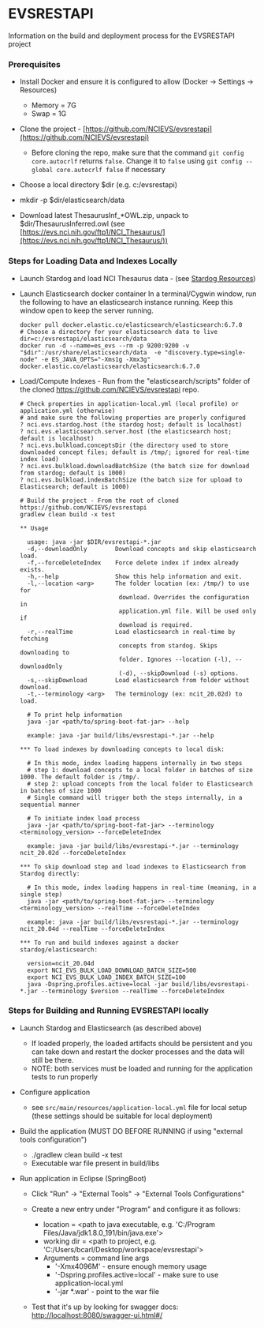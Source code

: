 # EVSRESTAPI

Information on the build and deployment process for the EVSRESTAPI project

### Prerequisites

* Install Docker and ensure it is configured to allow (Docker -> Settings -> Resources)
    * Memory = 7G
    * Swap = 1G
* Clone the project - [https://github.com/NCIEVS/evsrestapi](https://github.com/NCIEVS/evsrestapi)
    * Before cloning the repo, make sure that the command `git config core.autocrlf` returns `false`. Change it to `false` using `git config --global core.autocrlf false` if necessary

* Choose a local directory $dir (e.g. c:/evsrestapi)
* mkdir -p $dir/elasticsearch/data
* Download latest ThesaurusInf_*OWL.zip, unpack to $dir/ThesaurusInferred.owl (see [https://evs.nci.nih.gov/ftp1/NCI_Thesaurus/](https://evs.nci.nih.gov/ftp1/NCI_Thesaurus/))

### Steps for Loading Data and Indexes Locally

* Launch Stardog and load NCI Thesaurus data - (see [Stardog Resources](STARDOG.md))
* Launch Elasticsearch docker container 
In a terminal/Cygwin window, run the following to have an elasticsearch instance running. Keep this window open to keep the server running.

      docker pull docker.elastic.co/elasticsearch/elasticsearch:6.7.0
      # Choose a directory for your elasticsearch data to live
      dir=c:/evsrestapi/elasticsearch/data
      docker run -d --name=es_evs --rm -p 9200:9200 -v "$dir":/usr/share/elasticsearch/data  -e "discovery.type=single-node" -e ES_JAVA_OPTS="-Xms1g -Xmx3g"  docker.elastic.co/elasticsearch/elasticsearch:6.7.0


* Load/Compute Indexes - Run from the "elasticsearch/scripts" folder of the cloned https://github.com/NCIEVS/evsrestapi repo.

      # Check properties in application-local.yml (local profile) or application.yml (otherwise)
      # and make sure the following properties are properly configured 
      ? nci.evs.stardog.host (the stardog host; default is localhost) 
      ? nci.evs.elasticsearch.server.host (the elasticsearch host; default is localhost)
      ? nci.evs.bulkload.conceptsDir (the directory used to store downloaded concept files; default is /tmp/; ignored for real-time index load)
      ? nci.evs.bulkload.downloadBatchSize (the batch size for download from stardog; default is 1000)
      ? nci.evs.bulkload.indexBatchSize (the batch size for upload to Elasticsearch; default is 1000)

      # Build the project - From the root of cloned https://github.com/NCIEVS/evsrestapi
      gradlew clean build -x test
      
      ** Usage
      
        usage: java -jar $DIR/evsrestapi-*.jar
        -d,--downloadOnly        Download concepts and skip elasticsearch load.
        -f,--forceDeleteIndex    Force delete index if index already exists.
        -h,--help                Show this help information and exit.
        -l,--location <arg>      The folder location (ex: /tmp/) to use for
                                  download. Overrides the configuration in
                                  application.yml file. Will be used only if
                                  download is required.
        -r,--realTime            Load elasticsearch in real-time by fetching
                                  concepts from stardog. Skips downloading to
                                  folder. Ignores --location (-l), --downloadOnly
                                  (-d), --skipDownload (-s) options.
        -s,--skipDownload        Load elasticsearch from folder without download.
        -t,--terminology <arg>   The terminology (ex: ncit_20.02d) to load.

        # To print help information
        java -jar <path/to/spring-boot-fat-jar> --help 
        
        example: java -jar build/libs/evsrestapi-*.jar --help
      
      *** To load indexes by downloading concepts to local disk:
      
        # In this mode, index loading happens internally in two steps
        # step 1: download concepts to a local folder in batches of size 1000. The default folder is /tmp/.
        # step 2: upload concepts from the local folder to Elasticsearch in batches of size 1000
        # Single command will trigger both the steps internally, in a sequential manner
        
        # To initiate index load process
        java -jar <path/to/spring-boot-fat-jar> --terminology <terminology_version> --forceDeleteIndex
        
        example: java -jar build/libs/evsrestapi-*.jar --terminology ncit_20.02d --forceDeleteIndex
      
      *** To skip download step and load indexes to Elasticsearch from Stardog directly: 
      
        # In this mode, index loading happens in real-time (meaning, in a single step)
        java -jar <path/to/spring-boot-fat-jar> --terminology <terminology_version> --realTime --forceDeleteIndex
        
        example: java -jar build/libs/evsrestapi-*.jar --terminology ncit_20.04d --realTime --forceDeleteIndex

      *** To run and build indexes against a docker stardog/elasticsearch:

        version=ncit_20.04d
        export NCI_EVS_BULK_LOAD_DOWNLOAD_BATCH_SIZE=500
        export NCI_EVS_BULK_LOAD_INDEX_BATCH_SIZE=100
        java -Dspring.profiles.active=local -jar build/libs/evsrestapi-*.jar --terminology $version --realTime --forceDeleteIndex


### Steps for Building and Running EVSRESTAPI locally

* Launch Stardog and Elasticsearch (as described above)
    * If loaded properly, the loaded artifacts should be persistent and you can take down and restart the docker processes and the data will still be there.
    * NOTE: both services must be loaded and running for the application tests to run properly
* Configure application
    * see `src/main/resources/application-local.yml` file for local setup (these settings should be suitable for local deployment)
* Build the application (MUST DO BEFORE RUNNING if using "external tools configuration")
    * ./gradlew clean build -x test
    * Executable war file present in build/libs

* Run application in Eclipse (SpringBoot)
    * Click "Run" -> "External Tools" -> "External Tools Configurations"
    * Create a new entry under "Program" and configure it as follows:
        * location = <path to java executable, e.g. 'C:/Program Files/Java/jdk1.8.0_191/bin/java.exe'>
        * working dir = <path to project, e.g. 'C:/Users/bcarl/Desktop/workspace/evsrestapi'>
        * Arguments = command line args
            * '-Xmx4096M' - ensure enough memory usage
            * '-Dspring.profiles.active=local' - make sure to use application-local.yml
            * '-jar *.war' - point to the war file

    * Test that it's up by looking for swagger docs: [http://localhost:8080/swagger-ui.html#/](http://localhost:8080/swagger-ui.html#/)


